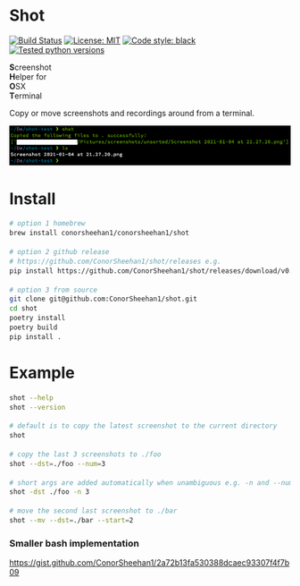 # Shot
[![Build Status](https://github.com/ConorSheehan1/shot/workflows/ci/badge.svg)](https://github.com/ConorSheehan1/shot/actions/)
[![License: MIT](https://img.shields.io/badge/License-MIT-yellow.svg)](https://opensource.org/licenses/MIT)
[![Code style: black](https://img.shields.io/badge/code%20style-black-000000.svg)](https://github.com/psf/black)
[![Tested python versions](https://img.shields.io/badge/dynamic/yaml?url=https://raw.githubusercontent.com/ConorSheehan1/shot/master/.github/workflows/ci.yml&label=Tested%20python%20versions&query=$.jobs.build.strategy.matrix.python)](https://github.com/ConorSheehan1/shot/blob/master/.github/workflows/ci.yml#L13)

**S**creenshot  
**H**elper for  
**O**SX  
**T**erminal 

Copy or move screenshots and recordings around from a terminal.

![shot](./.github/images/shot.png)

# Install
```bash
# option 1 homebrew
brew install conorsheehan1/conorsheehan1/shot

# option 2 github release
# https://github.com/ConorSheehan1/shot/releases e.g.
pip install https://github.com/ConorSheehan1/shot/releases/download/v0.1.2/shot-0.1.2.tar.gz

# option 3 from source
git clone git@github.com:ConorSheehan1/shot.git
cd shot
poetry install
poetry build
pip install .
```

# Example
```bash
shot --help
shot --version

# default is to copy the latest screenshot to the current directory
shot

# copy the last 3 screenshots to ./foo
shot --dst=./foo --num=3

# short args are added automatically when unambiguous e.g. -n and --num
shot -dst ./foo -n 3

# move the second last screenshot to ./bar
shot --mv --dst=./bar --start=2
```

### Smaller bash implementation
https://gist.github.com/ConorSheehan1/2a72b13fa530388dcaec93307f4f7b09
